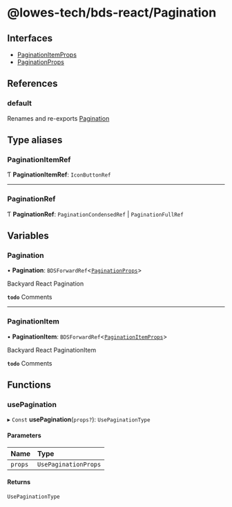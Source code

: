 # @lowes-tech/bds-react/Pagination

## Interfaces

- [PaginationItemProps](interfaces/PaginationItemProps.md)
- [PaginationProps](interfaces/PaginationProps.md)

## References

### default

Renames and re-exports [Pagination](README.md#pagination)

## Type aliases

### PaginationItemRef

Ƭ **PaginationItemRef**: `IconButtonRef`

___

### PaginationRef

Ƭ **PaginationRef**: `PaginationCondensedRef` \| `PaginationFullRef`

## Variables

### Pagination

• **Pagination**: `BDSForwardRef`<[`PaginationProps`](interfaces/PaginationProps.md)\>

Backyard React Pagination

**`todo`** Comments

___

### PaginationItem

• **PaginationItem**: `BDSForwardRef`<[`PaginationItemProps`](interfaces/PaginationItemProps.md)\>

Backyard React PaginationItem

**`todo`** Comments

## Functions

### usePagination

▸ `Const` **usePagination**(`props?`): `UsePaginationType`

#### Parameters

| Name | Type |
| :------ | :------ |
| `props` | `UsePaginationProps` |

#### Returns

`UsePaginationType`
